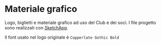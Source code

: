 # Materiale grafico

Logo, biglietti e materiale grafico ad uso del Club e dei soci. 
I file progetto sono realizzati con [SketchApp](https://www.sketchapp.com). 

Il font usato nel logo originale è `Copperlate Gothic Bold`